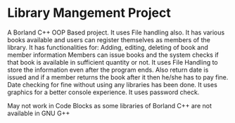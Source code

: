 # Library Mangement Project
A Borland C++ OOP Based project.
It uses File handling also.
It has various books available and users can register themselves as members of the library.
It has functionalities for:
Adding, editing, deleting of book and member information
Members can issue books and the system checks if that book is available in sufficient quantity or not.
It uses File Handling to store the information even after the program ends.
Also return date is issued and if a member returns the book after it then he/she has to pay fine.
Date checking for fine without using any libraries has been done.
It uses graphics for a better console experience.
It uses password check.

May not work in Code Blocks as some libraries of Borland C++ are not available in GNU G++
